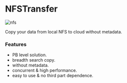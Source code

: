 # NFSTransfer

![nfs](https://user-images.githubusercontent.com/1459834/36881666-3a8adeb8-1e0a-11e8-948c-156a8106b613.png)

Copy your data from local NFS to cloud without metadata.

### Features

- PB level solution.
- breadth search copy.
- without metadata.
- concurrent & high performance.
- easy to use & no third part dependence.
